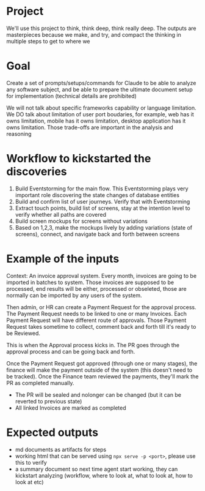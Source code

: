 # Project

We'll use this project to think, think deep, think really deep. The outputs are masterpieces because we make, and try, and compact the thinking in multiple steps to get to where we

# Goal

Create a set of prompts/setups/commands for Claude to be able to analyze any software subject, and be able to prepare the ultimate document setup for implementation (technical details are prohibited)

We will not talk about specific frameworks capability or language limitation.
We DO talk about limitation of user port boudaries, for example, web has it owns limitation, mobile has it owns limitation, desktop application has it owns limitation. Those trade-offs are important in the analysis and reasoning

# Workflow to kickstarted the discoveries

1. Build Eventstorming for the main flow. This Eventstorming plays very important role discovering the state changes of database entities
2. Build and confirm list of user journeys. Verify that with Eventstorming
3. Extract touch points, build list of screens, stay at the intention level to verify whether all paths are covered
4. Build screen mockups for screens without variations
5. Based on 1,2,3, make the mockups lively by adding variations (state of screens), connect, and navigate back and forth between screens

# Example of the inputs

Context:
An invoice approval system. Every month, invoices are going to be imported in batches to system. Those invoices are supposed to be processed, end results will be either, processed or obseleted, those are normally can be imported by any users of the system.

Then admin, or HR can create a Payment Request for the approval process. The Payment Request needs to be linked to one or many Invoices. Each Payment Request will have different route of approvals. Those Payment Request takes sometime to collect, comment back and forth till it's ready to be Reviewed.

This is when the Approval process kicks in. The PR goes through the approval process and can be going back and forth.

Once the Payment Request got approved (through one or many stages), the finance will make the payment outside of the system (this doesn't need to be tracked). Once the Finance team reviewed the payments, they'll mark the PR as completed manually.

- The PR will be sealed and nolonger can be changed (but it can be reverted to previous state)
- All linked Invoices are marked as completed

# Expected outputs

- md documents as artifacts for steps
- working html that can be served using `npx serve -p <port>`, please use this to verify
- a summary document so next time agent start working, they can kickstart analyzing (workflow, where to look at, what to look at, how to look at etc)
